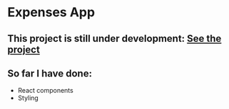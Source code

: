 # Expenses App

## This project is still under development: [ See the project ](https://expenses-app-anna.netlify.app)

## So far I have done:

- React components
- Styling
